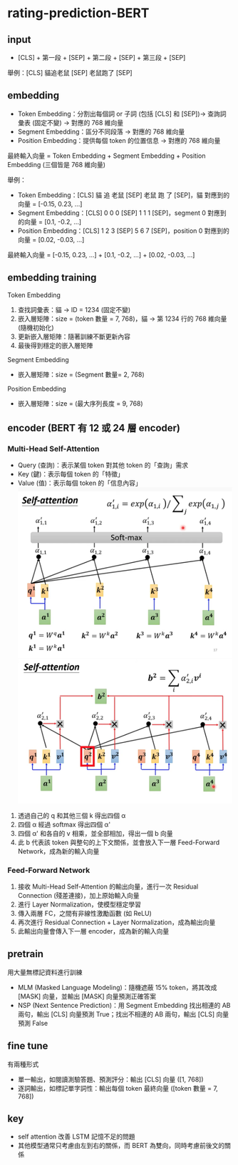 # rating-prediction-BERT
## input
- [CLS] + 第一段 + [SEP] + 第二段 + [SEP] + 第三段 + [SEP]

舉例：[CLS] 貓追老鼠 [SEP] 老鼠跑了 [SEP]

## embedding
- Token Embedding：分割出每個詞 or 子詞 (包括 [CLS] 和 [SEP])-> 查詢詞彙表 (固定不變) -> 對應的 768 維向量
- Segment Embedding：區分不同段落 -> 對應的 768 維向量
- Position Embedding：提供每個 token 的位置信息 -> 對應的 768 維向量

最終輸入向量 = Token Embedding + Segment Embedding + Position Embedding (三個皆是 768 維向量)

舉例：
- Token Embedding：[CLS] 貓 追 老鼠 [SEP] 老鼠 跑 了 [SEP]，貓 對應到的向量 = [-0.15, 0.23, ...]
- Segment Embedding：[CLS] 0 0 0 [SEP] 1 1 1 [SEP]，segment 0 對應到的向量 = [0.1, -0.2, ...]
- Position Embedding：[CLS] 1 2 3 [SEP] 5 6 7 [SEP]，position 0 對應到的向量 = [0.02, -0.03, ...]

最終輸入向量 = [-0.15, 0.23, ...] + [0.1, -0.2, ...] + [0.02, -0.03, ...]

## embedding training
Token Embedding
1. 查找詞彙表：貓 -> ID = 1234 (固定不變)
2. 嵌入層矩陣：size = (token 數量 = 7, 768)，貓 -> 第 1234 行的 768 維向量 (隨機初始化)
3. 更新嵌入層矩陣：隨著訓練不斷更新內容
4. 最後得到穩定的嵌入層矩陣

Segment Embedding  
- 嵌入層矩陣：size = (Segment 數量= 2, 768)

Position Embedding  
- 嵌入層矩陣：size = (最大序列長度 = 9, 768)

## encoder (BERT 有 12 或 24 層 encoder)
### Multi-Head Self-Attention  
- Query (查詢)：表示某個 token 對其他 token 的「查詢」需求
- Key (鍵)：表示每個 token 的「特徵」
- Value (值)：表示每個 token 的「信息內容」
![alt text](self_attention_1.png)  
![alt text](self_attention_2.png)  
1. 透過自己的 q 和其他三個 k 得出四個 α
2. 四個 α 經過 softmax 得出四個 α'
3. 四個 α' 和各自的 v 相乘，並全部相加，得出一個 b 向量
4. 此 b 代表該 token 與整句的上下文關係，並會放入下一層 Feed-Forward Network，成為新的輸入向量

### Feed-Forward Network
1. 接收 Multi-Head Self-Attention 的輸出向量，進行一次 Residual Connection (殘差連接)，加上原始輸入向量
2. 進行 Layer Normalization，使模型穩定學習
3. 傳入兩層 FC，之間有非線性激勵函數 (如 ReLU)
4. 再次進行 Residual Connection + Layer Normalization，成為輸出向量
5. 此輸出向量會傳入下一層 encoder，成為新的輸入向量

## pretrain
用大量無標記資料進行訓練
- MLM (Masked Language Modeling)：隨機遮蔽 15% token，將其改成 [MASK] 向量，並輸出 [MASK] 向量預測正確答案
- NSP (Next Sentence Prediction)：用 Segment Embedding 找出相連的 AB 兩句，輸出 [CLS] 向量預測 True；找出不相連的 AB 兩句，輸出 [CLS] 向量預測 False

## fine tune
有兩種形式  
- 單一輸出，如閱讀測驗答題、預測評分：輸出 [CLS] 向量 ([1, 768])
- 逐詞輸出，如標記單字詞性：輸出每個 token 最終向量 ([token 數量 = 7, 768])

## key
- self attention 改善 LSTM 記憶不足的問題
- 其他模型通常只考慮由左到右的關係，而 BERT 為雙向，同時考慮前後文的關係
